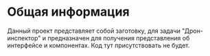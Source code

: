 # Общая информация
Данный проект представляет собой заготовку, для задачи "Дрон-инспектор" и предназначен для получения представления об интерфейсе и компонентах. Код тут присутствовать не будет.
